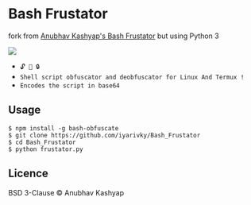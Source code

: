 # Bash Frustator

fork from [Anubhav Kashyap's Bash Frustator](https://github.com/anubhavanonymous/Bash_Frustator) but using Python 3

<img src="logo.jpg"><br>

* `🔓 🔐 🔒`<br />
* `Shell script obfuscator and deobfuscator for Linux And Termux !`
* `Encodes the script in base64`

## Usage

```shell
$ npm install -g bash-obfuscate
$ git clone https://github.com/iyarivky/Bash_Frustator
$ cd Bash_Frustator
$ python frustator.py
```

## Licence
BSD 3-Clause © Anubhav Kashyap
